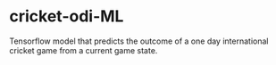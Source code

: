 # cricket-odi-ML
Tensorflow model that predicts the outcome of a one day international cricket game from a current game state.
